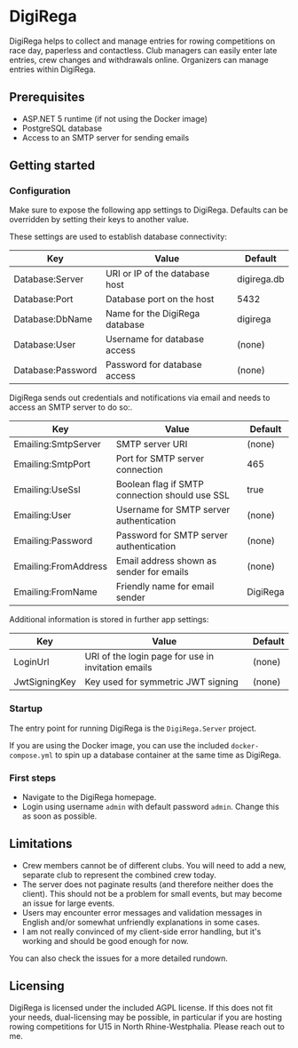 # DigiRega

DigiRega helps to collect and manage entries for rowing competitions on race day, paperless and contactless. Club managers can easily enter late entries, crew changes and withdrawals online. Organizers can manage entries within DigiRega.

## Prerequisites

- ASP.NET 5 runtime (if not using the Docker image)
- PostgreSQL database
- Access to an SMTP server for sending emails

## Getting started

### Configuration

Make sure to expose the following app settings to DigiRega. Defaults can be overridden by setting their keys to another value.

These settings are used to establish database connectivity:

Key | Value | Default
---|---|---
Database:Server | URI or IP of the database host | digirega.db
Database:Port | Database port on the host | 5432
Database:DbName | Name for the DigiRega database | digirega
Database:User | Username for database access | (none)
Database:Password | Password for database access | (none)

DigiRega sends out credentials and notifications via email and needs to access an SMTP server to do so:.

Key | Value | Default
---|---|---
Emailing:SmtpServer | SMTP server URI | (none)
Emailing:SmtpPort | Port for SMTP server connection | 465
Emailing:UseSsl | Boolean flag if SMTP connection should use SSL | true
Emailing:User | Username for SMTP server authentication | (none)
Emailing:Password | Password for SMTP server authentication | (none)
Emailing:FromAddress | Email address shown as sender for emails | (none)
Emailing:FromName | Friendly name for email sender | DigiRega

Additional information is stored in further app settings:

Key | Value | Default
---|---|---
LoginUrl | URI of the login page for use in invitation emails | (none)
JwtSigningKey | Key used for symmetric JWT signing | (none)

### Startup

The entry point for running DigiRega is the `DigiRega.Server` project.

If you are using the Docker image, you can use the included `docker-compose.yml` to spin up a database container at the same time as DigiRega.

### First steps

- Navigate to the DigiRega homepage.
- Login using username `admin` with default password `admin`. Change this as soon as possible.

## Limitations

- Crew members cannot be of different clubs. You will need to add a new, separate club to represent the combined crew today.
- The server does not paginate results (and therefore neither does the client). This should not be a problem for small events, but may become an issue for large events.
- Users may encounter error messages and validation messages in English and/or somewhat unfriendly explanations in some cases.
- I am not really convinced of my client-side error handling, but it's working and should be good enough for now.

You can also check the issues for a more detailed rundown.

## Licensing

DigiRega is licensed under the included AGPL license. If this does not fit your needs, dual-licensing may be possible, in particular if you are hosting rowing competitions for U15 in North Rhine-Westphalia. Please reach out to me.